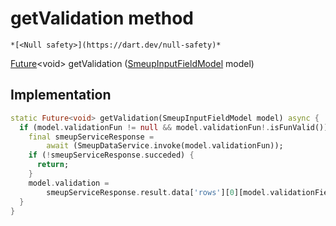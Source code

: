 


# getValidation method




    *[<Null safety>](https://dart.dev/null-safety)*




[Future](https://api.flutter.dev/flutter/dart-async/Future-class.html)&lt;void> getValidation
([SmeupInputFieldModel](../../smeup_models_widgets_smeup_input_field_model/SmeupInputFieldModel-class.md) model)








## Implementation

```dart
static Future<void> getValidation(SmeupInputFieldModel model) async {
  if (model.validationFun != null && model.validationFun!.isFunValid()) {
    final smeupServiceResponse =
        await (SmeupDataService.invoke(model.validationFun));
    if (!smeupServiceResponse.succeded) {
      return;
    }
    model.validation =
        smeupServiceResponse.result.data['rows'][0][model.validationField];
  }
}
```







